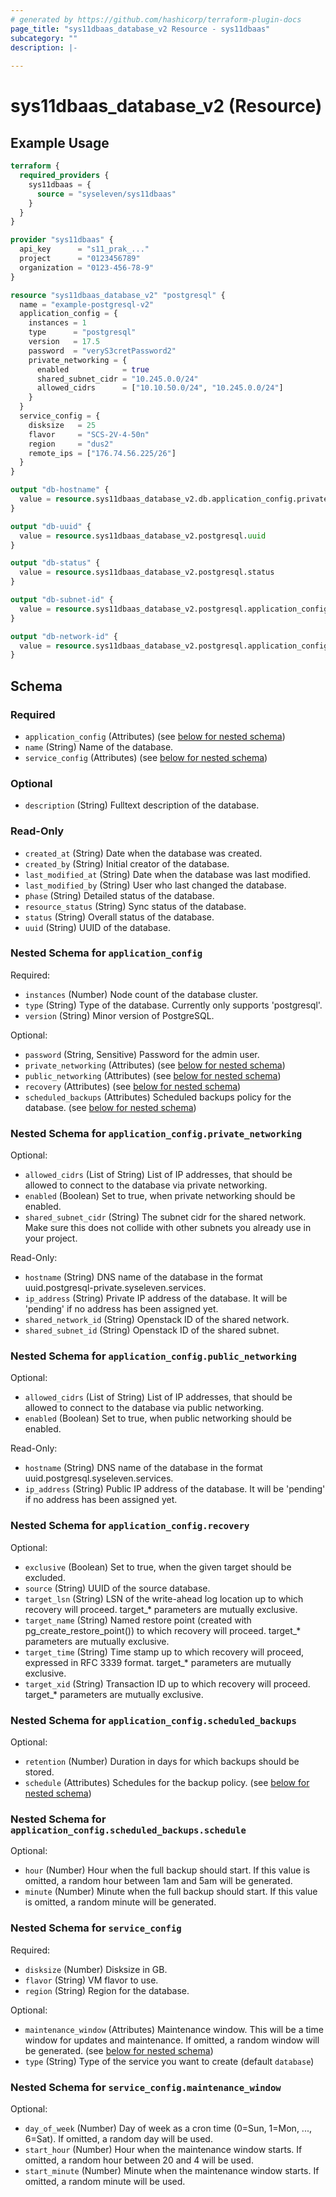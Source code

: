 ```yaml
---
# generated by https://github.com/hashicorp/terraform-plugin-docs
page_title: "sys11dbaas_database_v2 Resource - sys11dbaas"
subcategory: ""
description: |-
  
---
```


# sys11dbaas_database_v2 (Resource)



## Example Usage

```terraform
terraform {
  required_providers {
    sys11dbaas = {
      source = "syseleven/sys11dbaas"
    }
  }
}

provider "sys11dbaas" {
  api_key      = "s11_prak_..."
  project      = "0123456789"
  organization = "0123-456-78-9"
}

resource "sys11dbaas_database_v2" "postgresql" {
  name = "example-postgresql-v2"
  application_config = {
    instances = 1
    type      = "postgresql"
    version   = 17.5
    password  = "veryS3cretPassword2"
    private_networking = {
      enabled            = true
      shared_subnet_cidr = "10.245.0.0/24"
      allowed_cidrs      = ["10.10.50.0/24", "10.245.0.0/24"]
    }
  }
  service_config = {
    disksize   = 25
    flavor     = "SCS-2V-4-50n"
    region     = "dus2"
    remote_ips = ["176.74.56.225/26"]
  }
}

output "db-hostname" {
  value = resource.sys11dbaas_database_v2.db.application_config.private_networking.hostname
}

output "db-uuid" {
  value = resource.sys11dbaas_database_v2.postgresql.uuid
}

output "db-status" {
  value = resource.sys11dbaas_database_v2.postgresql.status
}

output "db-subnet-id" {
  value = resource.sys11dbaas_database_v2.postgresql.application_config.private_networking.shared_subnet_id
}

output "db-network-id" {
  value = resource.sys11dbaas_database_v2.postgresql.application_config.private_networking.shared_network_id
}
```

<!-- schema generated by tfplugindocs -->
## Schema

### Required

- `application_config` (Attributes) (see [below for nested schema](#nestedatt--application_config))
- `name` (String) Name of the database.
- `service_config` (Attributes) (see [below for nested schema](#nestedatt--service_config))

### Optional

- `description` (String) Fulltext description of the database.

### Read-Only

- `created_at` (String) Date when the database was created.
- `created_by` (String) Initial creator of the database.
- `last_modified_at` (String) Date when the database was last modified.
- `last_modified_by` (String) User who last changed the database.
- `phase` (String) Detailed status of the database.
- `resource_status` (String) Sync status of the database.
- `status` (String) Overall status of the database.
- `uuid` (String) UUID of the database.

<a id="nestedatt--application_config"></a>
### Nested Schema for `application_config`

Required:

- `instances` (Number) Node count of the database cluster.
- `type` (String) Type of the database. Currently only supports 'postgresql'.
- `version` (String) Minor version of PostgreSQL.

Optional:

- `password` (String, Sensitive) Password for the admin user.
- `private_networking` (Attributes) (see [below for nested schema](#nestedatt--application_config--private_networking))
- `public_networking` (Attributes) (see [below for nested schema](#nestedatt--application_config--public_networking))
- `recovery` (Attributes) (see [below for nested schema](#nestedatt--application_config--recovery))
- `scheduled_backups` (Attributes) Scheduled backups policy for the database. (see [below for nested schema](#nestedatt--application_config--scheduled_backups))

<a id="nestedatt--application_config--private_networking"></a>
### Nested Schema for `application_config.private_networking`

Optional:

- `allowed_cidrs` (List of String) List of IP addresses, that should be allowed to connect to the database via private networking.
- `enabled` (Boolean) Set to true, when private networking should be enabled.
- `shared_subnet_cidr` (String) The subnet cidr for the shared network. Make sure this does not collide with other subnets you already use in your project.

Read-Only:

- `hostname` (String) DNS name of the database in the format uuid.postgresql-private.syseleven.services.
- `ip_address` (String) Private IP address of the database. It will be 'pending' if no address has been assigned yet.
- `shared_network_id` (String) Openstack ID of the shared network.
- `shared_subnet_id` (String) Openstack ID of the shared subnet.


<a id="nestedatt--application_config--public_networking"></a>
### Nested Schema for `application_config.public_networking`

Optional:

- `allowed_cidrs` (List of String) List of IP addresses, that should be allowed to connect to the database via public networking.
- `enabled` (Boolean) Set to true, when public networking should be enabled.

Read-Only:

- `hostname` (String) DNS name of the database in the format uuid.postgresql.syseleven.services.
- `ip_address` (String) Public IP address of the database. It will be 'pending' if no address has been assigned yet.


<a id="nestedatt--application_config--recovery"></a>
### Nested Schema for `application_config.recovery`

Optional:

- `exclusive` (Boolean) Set to true, when the given target should be excluded.
- `source` (String) UUID of the source database.
- `target_lsn` (String) LSN of the write-ahead log location up to which recovery will proceed. target_* parameters are mutually exclusive.
- `target_name` (String) Named restore point (created with pg_create_restore_point()) to which recovery will proceed. target_* parameters are mutually exclusive.
- `target_time` (String) Time stamp up to which recovery will proceed, expressed in RFC 3339 format. target_* parameters are mutually exclusive.
- `target_xid` (String) Transaction ID up to which recovery will proceed. target_* parameters are mutually exclusive.


<a id="nestedatt--application_config--scheduled_backups"></a>
### Nested Schema for `application_config.scheduled_backups`

Optional:

- `retention` (Number) Duration in days for which backups should be stored.
- `schedule` (Attributes) Schedules for the backup policy. (see [below for nested schema](#nestedatt--application_config--scheduled_backups--schedule))

<a id="nestedatt--application_config--scheduled_backups--schedule"></a>
### Nested Schema for `application_config.scheduled_backups.schedule`

Optional:

- `hour` (Number) Hour when the full backup should start. If this value is omitted, a random hour between 1am and 5am will be generated.
- `minute` (Number) Minute when the full backup should start. If this value is omitted, a random minute will be generated.




<a id="nestedatt--service_config"></a>
### Nested Schema for `service_config`

Required:

- `disksize` (Number) Disksize in GB.
- `flavor` (String) VM flavor to use.
- `region` (String) Region for the database.

Optional:

- `maintenance_window` (Attributes) Maintenance window. This will be a time window for updates and maintenance. If omitted, a random window will be generated. (see [below for nested schema](#nestedatt--service_config--maintenance_window))
- `type` (String) Type of the service you want to create (default `database`)

<a id="nestedatt--service_config--maintenance_window"></a>
### Nested Schema for `service_config.maintenance_window`

Optional:

- `day_of_week` (Number) Day of week as a cron time (0=Sun, 1=Mon, ..., 6=Sat). If omitted, a random day will be used.
- `start_hour` (Number) Hour when the maintenance window starts. If omitted, a random hour between 20 and 4 will be used.
- `start_minute` (Number) Minute when the maintenance window starts. If omitted, a random minute will be used.

